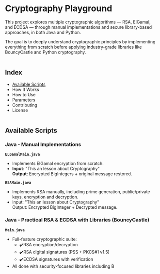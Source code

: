 # Cryptography Playground
This project explores multiple cryptographic algorithms — RSA, ElGamal, and ECDSA — through manual implementations and secure library-based approaches, in both Java and Python.

The goal is to deeply understand cryptographic principles by implementing everything from scratch before applying industry-grade libraries like BouncyCastle and Python cryptography.
<br><br>

## Index
- [Available Scripts](#available-scripts)
- How It Works
- How to Use
- Parameters
- Contributing
- License
<br><br>

## Available Scripts
### Java - Manual Implementations
**`ELGamalMain.java`**
- Implements ElGamal encryption from scratch.
- **Input**: "This an lesson about Cryptography" <br>**Output**: Encrypted BigIntegers + original message restored.

**`RSAMain.java`**
- Implements RSA manually, including prime generation, public/private keys, encryption and decryption.
- Input: "This an lesson about Cryptography" <br>Output: Encrypted BigInteger + Decrypted message.

### Java - Practical RSA & ECDSA with Libraries (BouncyCastle)
**`Main.java`**
- Full-feature cryptographic suite:
	- ✔️RSA encryption/decryption
	- ✔️RSA digital signatures (PSS + PKCS#1 v1.5)
	- ✔️ECDSA signatures with verification
- All done with security-focused libraries including B
